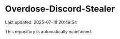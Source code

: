 # Overdose-Discord-Stealer

Last updated: 2025-07-18 20:49:54

This repository is automatically maintained.
